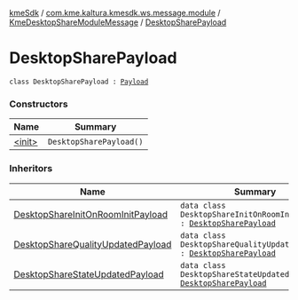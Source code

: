 [kmeSdk](../../../index.md) / [com.kme.kaltura.kmesdk.ws.message.module](../../index.md) / [KmeDesktopShareModuleMessage](../index.md) / [DesktopSharePayload](./index.md)

# DesktopSharePayload

`class DesktopSharePayload : `[`Payload`](../../../com.kme.kaltura.kmesdk.ws.message/-kme-message/-payload/index.md)

### Constructors

| Name | Summary |
|---|---|
| [&lt;init&gt;](-init-.md) | `DesktopSharePayload()` |

### Inheritors

| Name | Summary |
|---|---|
| [DesktopShareInitOnRoomInitPayload](../-desktop-share-init-on-room-init-payload/index.md) | `data class DesktopShareInitOnRoomInitPayload : `[`DesktopSharePayload`](./index.md) |
| [DesktopShareQualityUpdatedPayload](../-desktop-share-quality-updated-payload/index.md) | `data class DesktopShareQualityUpdatedPayload : `[`DesktopSharePayload`](./index.md) |
| [DesktopShareStateUpdatedPayload](../-desktop-share-state-updated-payload/index.md) | `data class DesktopShareStateUpdatedPayload : `[`DesktopSharePayload`](./index.md) |
